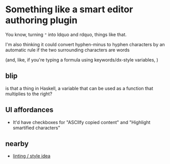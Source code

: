 # Something like a smart editor authoring plugin

You know, turning `"` into ldquo and rdquo, things like that.

I'm also thinking it could convert hyphen-minus to hyphen characters by an automatic rule if the two surrounding characters are words

(and, like, if you're typing a formula using keywords/dx-style variables, )

## blip

is that a thing in Haskell, a variable that can be used as a function that multiplies to the right?

## UI affordances

- It'd have checkboxes for "ASCIIfy copied content" and "Highlight smartified characters"

## nearby

- [linting / style idea](9gae4-9g2dp-wca2w-z2dm6-cx2at)
